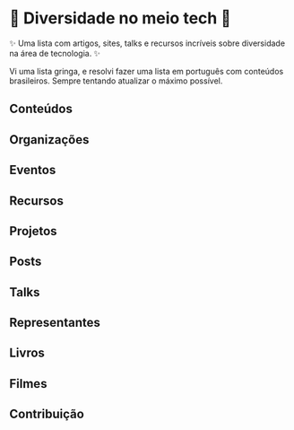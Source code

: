 <h1> 🌈 Diversidade no meio tech 🌈  </h1>

✨ Uma lista com artigos, sites, talks e recursos incríveis sobre diversidade na área de tecnologia. ✨ <br>

Vi uma lista gringa, e resolvi fazer uma lista em português com conteúdos brasileiros. 
Sempre tentando atualizar o máximo possível.
  
## Conteúdos 



## Organizações





## Eventos



## Recursos






## Projetos




## Posts




## Talks



## Representantes



## Livros



## Filmes


## Contribuição


